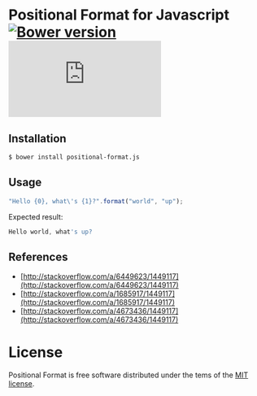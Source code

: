 # Positional Format for Javascript [![Bower version](https://badge.fury.io/bo/positional-format.js.svg)](http://badge.fury.io/bo/positional-format.js) [![Build Status](https://travis-ci.org/rluders/positional-format.js)](https://travis-ci.org/rluders/positional-format.js)

## Installation

```sh
$ bower install positional-format.js
```

## Usage

```javascript
"Hello {0}, what\'s {1}?".format("world", "up");
```

Expected result:
```javascript
Hello world, what's up?
```

## References

* [http://stackoverflow.com/a/6449623/1449117](http://stackoverflow.com/a/6449623/1449117)
* [http://stackoverflow.com/a/1685917/1449117](http://stackoverflow.com/a/1685917/1449117)
* [http://stackoverflow.com/a/4673436/1449117](http://stackoverflow.com/a/4673436/1449117)             

# License

Positional Format is free software distributed under the tems of the [MIT license](http://opensource.org/licenses/MIT).
